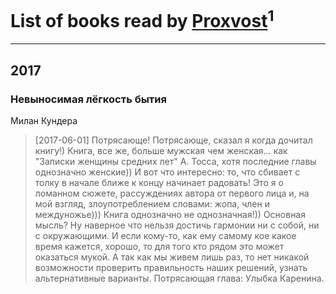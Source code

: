 # List of books read by [Proxvost](http://vk.com/id102171422)<sup>1</sup>
---

## 2017

### Невыносимая лёгкость бытия
Милан Кундера
> [2017-06-01] Потрясающе! Потрясающе, сказал я когда дочитал книгу!)
> Книга, все же, больше мужская чем женская... как "Записки женщины средних лет" А. Тосса, хотя последние главы однозначно женские))
> И вот что интересно: то, что сбивает с толку в начале ближе к концу начинает радовать! Это я о ломанном сюжете, рассуждениях автора от первого лица и, на мой взгляд, злоупотреблением словами: жопа, член и междуножье)))
> Книга однозначно не однозначная!))
> Основная мысль? Ну наверное что нельзя достичь гармонии ни с собой, ни с окружающими. И если кому-то, как ему самому кое какое время кажется, хорошо, то для того кто рядом это может оказаться мукой. А так как мы живем лишь раз, то нет никакой возможности проверить правильность наших решений, узнать альтернативные варианты.
> Потрясающая глава: Улыбка Каренина.



